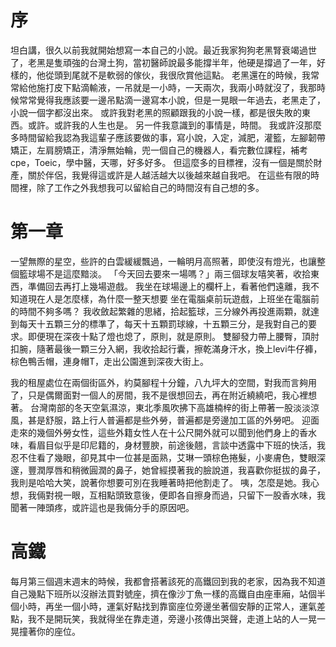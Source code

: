 # 序
坦白講，很久以前我就開始想寫一本自己的小說。最近我家狗狗老黑腎衰竭過世了，老黑是隻頑強的台灣土狗，當初醫師說最多能撐半年，他硬是撐過了一年，好樣的，他從頭到尾就不是軟弱的傢伙，我很欣賞他這點。
老黑還在的時候，我常常給他施打皮下點滴輸液，一吊就是一小時，一天兩次，我兩小時就沒了，我那時候常常覺得我應該要一邊吊點滴一邊寫本小說，但是一晃眼一年過去，老黑走了，小說一個字都沒出來。
或許我對老黑的照顧跟我的小說一樣，都是很失敗的東西。或許。或許我的人生也是。
另一件我意識到的事情是，時間。
我或許沒那麼多時間留給我認為我這輩子應該要做的事，寫小說，入定，減肥，灌籃，左腳韌帶矯正，左肩膀矯正，清淨無始輪，兜一個自己的機器人，看完數位課程，補考cpe，Toeic，學中醫，天哪，好多好多。
但這麼多的目標裡，沒有一個是關於財產，關於伴侶，我覺得這或許是人越活越大以後越來越自我吧。
在這些有限的時間裡，除了工作之外我想我可以留給自己的時間沒有自己想的多。
# 第一章
一望無際的星空，些許的白雲緩緩飄過，一輪明月高照著，即使沒有燈光，也讓整個籃球場不是這麼黯淡。
「今天回去要來一場嗎？」兩三個球友嘻笑著，收拾東西，準備回去再打上幾場遊戲。
我坐在球場邊上的欄杆上，看著他們遠離，我不知道現在人是怎麼樣，為什麼一整天想要
坐在電腦桌前玩遊戲，上班坐在電腦前的時間不夠多嗎？
  我收斂起繁雜的思緒，拾起籃球，三分線外再投進兩顆，就達到每天十五顆三分的標準了，每天十五顆罰球線，十五顆三分，是我對自己的要求。即便現在深夜十點了燈也熄了，原則，就是原則。
  雙腳發力帶上腰臀，頂肘扣腕，隨著最後一顆三分入網，我收拾起行囊，擦乾滿身汗水，換上levi牛仔褲，棕色鴨舌帽，連身帽T，走出公園進到深夜大街上。
  
  我的租屋處位在兩個街區外，約莫腳程十分鐘，八九坪大的空間，對我而言夠用了，只是偶爾面對一個人的房間，我不是很想回去，再在附近繞繞吧，我心裡想著。
  台灣南部的冬天空氣濕涼，東北季風吹拂下高雄楠梓的街上帶著一股淡淡涼風，甚是舒服，路上行人普遍都是些外勞，普遍都是旁邊加工區的外勞吧。
   迎面走來的幾個外勞女性，這些外籍女性人在十公尺開外就可以聞到他們身上的香水味，看眉目似乎是印尼籍的，身材豐腴，前途後翹，言談中透露中下班的快活，我忍不住看了幾眼，卻見其中一位甚是面熟，艾琳一頭棕色捲髮，小麥膚色，雙眼深邃，豐潤厚唇和稍微圓潤的鼻子，她曾經摸著我的臉說道，我喜歡你挺拔的鼻子，我則是哈哈大笑，說著你想要可別在我睡著時把他割走了。
   咦，怎麼是她。我心想，我倆對視一眼，互相點頭致意後，便即各自擦身而過，只留下一股香水味，我聞著一陣頭疼，或許這也是我倆分手的原因吧。
  
# 高鐵
  每月第三個週末週末的時候，我都會搭著該死的高鐵回到我的老家，因為我不知道自己幾點下班所以沒辦法買對號座，擠在像沙丁魚一樣的高鐵自由座車廂，站個半個小時，再坐一個小時，運氣好點找到靠窗座位旁邊坐著個安靜的正常人，運氣差點，我不是開玩笑，我就得坐在靠走道，旁邊小孩傳出哭聲，走道上站的人一晃一晃撞著你的座位。






